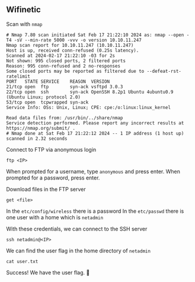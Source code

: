 ## Wifinetic

Scan with `nmap`

```shell
# Nmap 7.80 scan initiated Sat Feb 17 21:22:10 2024 as: nmap --open -T4 -sV --min-rate 5000 -vvv -o version 10.10.11.247
Nmap scan report for 10.10.11.247 (10.10.11.247)
Host is up, received conn-refused (0.25s latency).
Scanned at 2024-02-17 21:22:10 -03 for 2s
Not shown: 995 closed ports, 2 filtered ports
Reason: 995 conn-refused and 2 no-responses
Some closed ports may be reported as filtered due to --defeat-rst-ratelimit
PORT   STATE SERVICE    REASON  VERSION
21/tcp open  ftp        syn-ack vsftpd 3.0.3
22/tcp open  ssh        syn-ack OpenSSH 8.2p1 Ubuntu 4ubuntu0.9 (Ubuntu Linux; protocol 2.0)
53/tcp open  tcpwrapped syn-ack
Service Info: OSs: Unix, Linux; CPE: cpe:/o:linux:linux_kernel

Read data files from: /usr/bin/../share/nmap
Service detection performed. Please report any incorrect results at https://nmap.org/submit/ .
# Nmap done at Sat Feb 17 21:22:12 2024 -- 1 IP address (1 host up) scanned in 2.32 seconds
```

Connect to FTP via anonymous login

```shell
ftp <IP>
```

When prompted for a username, type `anonymous` and press enter. When prompted for a password, press enter.

Download files in the FTP server

```shell
get <file>
```

In the `etc/config/wireless` there is a password
In the `etc/passwd` there is one user with a home which is `netadmin`

With these credentials, we can connect to the SSH server

```shell
ssh netadmin@<IP>
```

We can find the user flag in the home directory of `netadmin`

```shell
cat user.txt
```

Success! We have the user flag. 🏁